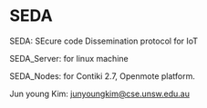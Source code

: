 # SEDA
SEDA: SEcure code Dissemination protocol for IoT


SEDA_Server: for linux machine

SEDA_Nodes: for Contiki 2.7, Openmote platform. 

Jun young Kim: junyoungkim@cse.unsw.edu.au

